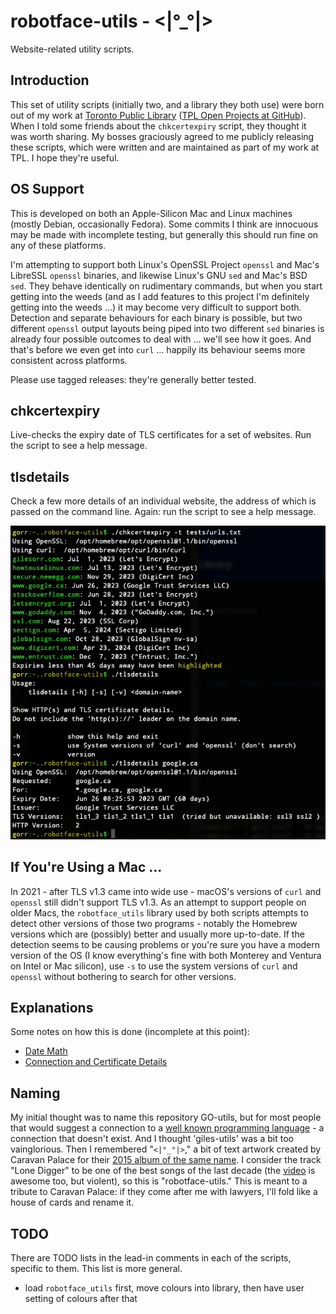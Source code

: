 # robotface-utils - <|°_°|>

Website-related utility scripts.

## Introduction

This set of utility scripts (initially two, and a library they both use)
were born out of my work at <a href="https://tpl.ca">Toronto Public
Library</a> (<a href="https://github.com/TorontoPublicLibrary/">TPL Open
Projects at GitHub</a>).  When I told some friends about the
`chkcertexpiry` script, they thought it was worth sharing.  My bosses
graciously agreed to me publicly releasing these scripts, which were
written and are maintained as part of my work at TPL.  I hope they're
useful.

## OS Support

This is developed on both an Apple-Silicon Mac and Linux machines (mostly
Debian, occasionally Fedora).  Some commits I think are innocuous may be
made with incomplete testing, but generally this should run fine on any of
these platforms.

I'm attempting to support both Linux's OpenSSL Project `openssl` and Mac's
LibreSSL `openssl` binaries, and likewise Linux's GNU `sed` and Mac's BSD
`sed`.  They behave identically on rudimentary commands, but when you start
getting into the weeds (and as I add features to this project I'm
definitely getting into the weeds ...) it may become very difficult to
support both.  Detection and separate behaviours for each binary is
possible, but two different `openssl` output layouts being piped into two
different `sed` binaries is already four possible outcomes to deal with ...
we'll see how it goes.  And that's before we even get into `curl` ...
happily its behaviour seems more consistent across platforms.

Please use tagged releases: they're generally better tested.

## chkcertexpiry

Live-checks the expiry date of TLS certificates for a set of websites.
Run the script to see a help message.

## tlsdetails

Check a few more details of an individual website, the address of which is
passed on the command line.  Again: run the script to see a help message.

![utilities in action (v0.2)](images/v0.2.png)

## If You're Using a Mac ...

In 2021 - after TLS v1.3 came into wide use - macOS's versions of `curl`
and `openssl` still didn't support TLS v1.3.  As an attempt to support
people on older Macs, the `robotface_utils` library used by both scripts
attempts to detect other versions of those two programs - notably the
Homebrew versions which are (possibly) better and usually more
up-to-date.  If the detection seems to be causing problems or you're sure
you have a modern version of the OS (I know everything's fine with both
Monterey and Ventura on Intel or Mac silicon), use `-s` to use the system
versions of `curl` and `openssl` without bothering to search for other
versions.

## Explanations

Some notes on how this is done (incomplete at this point):

- [Date Math](DateMath.md)
- [Connection and Certificate Details](DissectingTheConnection.md)

## Naming

My initial thought was to name this repository GO-utils, but for most
people that would suggest a connection to a <a
href="https://en.wikipedia.org/wiki/Go_(programming_language)">well known
programming language</a> - a connection that doesn't exist.  And I thought
'giles-utils' was a bit too vainglorious.  Then I remembered "`<|°_°|>`,"
a bit of text artwork created by Caravan Palace for their <a
href="https://en.wikipedia.org/wiki/Robot_Face">2015 album of the same
name</a>.  I consider the track "Lone Digger" to be one of the best songs
of the last decade (the <a
href="https://www.youtube.com/watch?v=UbQgXeY_zi4">video</a> is awesome too,
but violent), so this is "robotface-utils."  This is meant to a tribute to
Caravan Palace: if they come after me with lawyers, I'll fold like a house
of cards and rename it.

## TODO

There are TODO lists in the lead-in comments in each of the scripts,
specific to them.  This list is more general.

- load `robotface_utils` first, move colours into library, then have
  user setting of colours after that


